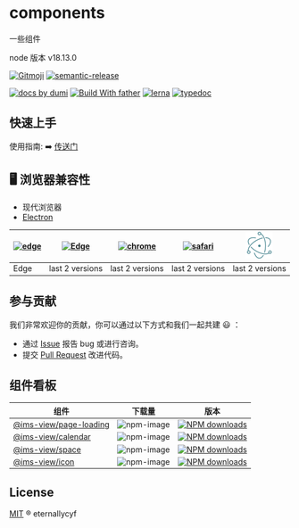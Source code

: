 # components

一些组件

node 版本 v18.13.0

[![Gitmoji][gitmoji]][gitmoji-url] [![semantic-release][semantic-release]][semantic-release-repo]

[![ docs by dumi][dumi-url]](https://d.umijs.org/) [![Build With father][father-url]](https://github.com/umijs/father/) [![lerna](https://img.shields.io/badge/maintained%20with-lerna-cc00ff.svg)][lerna-url] [![typedoc](https://img.shields.io/badge/API%20by-typedoc-9600ff.svg)](https://typedoc.org/)

<!-- umi url -->

[lerna-url]: https://lernajs.io/
[dumi-url]: https://img.shields.io/badge/docs%20by-dumi-blue
[father-url]: https://img.shields.io/badge/build%20with-father-028fe4.svg

<!-- badage url -->

[gitmoji]: https://img.shields.io/badge/Gitmoji-%20😜%20😍-FFDD67.svg
[gitmoji-url]: https://gitmoji.carloscuesta.me/
[semantic-release]: https://img.shields.io/badge/%20%20%F0%9F%93%A6%F0%9F%9A%80-semantic--release-e10079.svg
[semantic-release-repo]: https://github.com/semantic-release/semantic-release

## 快速上手

使用指南: ➡️ [传送门](https://components-eternallycyf.vercel.app/)

## 🖥 浏览器兼容性

- 现代浏览器
- [Electron](https://www.electronjs.org/)

| [![edge](https://raw.githubusercontent.com/alrra/browser-logos/master/src/edge/edge_48x48.png)](http://godban.github.io/browsers-support-badges/) | [![Edge](https://raw.githubusercontent.com/alrra/browser-logos/master/src/firefox/firefox_48x48.png)](http://godban.github.io/browsers-support-badges/) | [![chrome](https://raw.githubusercontent.com/alrra/browser-logos/master/src/chrome/chrome_48x48.png)](http://godban.github.io/browsers-support-badges/) | [![safari](https://raw.githubusercontent.com/alrra/browser-logos/master/src/safari/safari_48x48.png)](http://godban.github.io/browsers-support-badges/) | [![electron_48x48](https://raw.githubusercontent.com/alrra/browser-logos/master/src/electron/electron_48x48.png)](http://godban.github.io/browsers-support-badges/) |
| ------------------------------------------------------------------------------------------------------------------------------------------------- | ------------------------------------------------------------------------------------------------------------------------------------------------------- | ------------------------------------------------------------------------------------------------------------------------------------------------------- | ------------------------------------------------------------------------------------------------------------------------------------------------------- | ------------------------------------------------------------------------------------------------------------------------------------------------------------------- |
| Edge                                                                                                                                              | last 2 versions                                                                                                                                         | last 2 versions                                                                                                                                         | last 2 versions                                                                                                                                         | last 2 versions                                                                                                                                                     |

## 参与贡献

我们非常欢迎你的贡献，你可以通过以下方式和我们一起共建 😃 ：

- 通过 [Issue](https://github.com/eternallycyf/components/issues) 报告 bug 或进行咨询。
- 提交 [Pull Request](https://github.com/eternallycyf/components/pulls) 改进代码。

## 组件看板

| 组件                                                                           | 下载量                                                                                                              | 版本                                                                                           |
| ------------------------------------------------------------------------------ | ------------------------------------------------------------------------------------------------------------------- | ---------------------------------------------------------------------------------------------- |
| [@ims-view/page-loading](https://www.npmjs.com/package/@ims-view/page-loading) | ![npm-image](http://img.shields.io/npm/v/@ims-view/page-loading.svg?style=flat-square&color=deepgreen&label=latest) | [![NPM downloads][@ims-view/page-loading-download-image]][@ims-view/page-loading-download-url] |
| [@ims-view/calendar](https://www.npmjs.com/package/@ims-view/calendar)         | ![npm-image](http://img.shields.io/npm/v/@ims-view/calendar.svg?style=flat-square&color=deepgreen&label=latest)     | [![NPM downloads][@ims-view/calendar-download-image]][@ims-view/calendar-download-url]         |
| [@ims-view/space](https://www.npmjs.com/package/@ims-view/space)               | ![npm-image](http://img.shields.io/npm/v/@ims-view/space.svg?style=flat-square&color=deepgreen&label=latest)        | [![NPM downloads][@ims-view/space-download-image]][@ims-view/space-download-url]               |
| [@ims-view/icon](https://www.npmjs.com/package/@ims-view/icon)                 | ![npm-image](http://img.shields.io/npm/v/@ims-view/icon.svg?style=flat-square&color=deepgreen&label=latest)         | [![NPM downloads][@ims-view/icon-download-image]][@ims-view/icon-download-url]                 |

[@ims-view/page-loading-download-url]: https://npmjs.org/package/@ims-view/page-loading
[@ims-view/page-loading-download-image]: https://img.shields.io/npm/dm/@ims-view/page-loading.svg?style=flat-square
[@ims-view/calendar-download-url]: https://npmjs.org/package/@ims-view/calendar
[@ims-view/calendar-download-image]: https://img.shields.io/npm/dm/@ims-view/calendar.svg?style=flat-square
[@ims-view/space-download-url]: https://npmjs.org/package/@ims-view/space
[@ims-view/space-download-image]: https://img.shields.io/npm/dm/@ims-view/space.svg?style=flat-square
[@ims-view/icon-download-url]: https://npmjs.org/package/@ims-view/icon
[@ims-view/icon-download-image]: https://img.shields.io/npm/dm/@ims-view/icon.svg?style=flat-square

## License

[MIT](./LICENSE) ® eternallycyf
